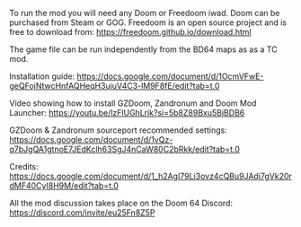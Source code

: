 To run the mod you will need any Doom or Freedoom iwad. Doom can be purchased from Steam or GOG. Freedoom is an open source project and is free to download from: https://freedoom.github.io/download.html

The game file can be run independently from the BD64 maps as as a TC mod.

Installation guide:
https://docs.google.com/document/d/1OcmVFwE-geQFojNtwcHnfAQHeqH3ujuV4C3-lM9F8fE/edit?tab=t.0

Video showing how to install GZDoom, Zandronum and Doom Mod Launcher:
https://youtu.be/lzFlUGhLrik?si=5b8Z89Bxu5BjBDB6

GZDoom & Zandronum sourceport recommended settings:
https://docs.google.com/document/d/1vQz-q7bJgQA1gtnoE7JEdKclh63SgJ4nCaW80C2bRkk/edit?tab=t.0

Credits:
https://docs.google.com/document/d/1_h2AgI79Li3ovz4cQBu9JAdj7gVk20rdMF40CyI8H9M/edit?tab=t.0

All the mod discussion takes place on the Doom 64 Discord:
https://discord.com/invite/eu25Fn8Z5P
